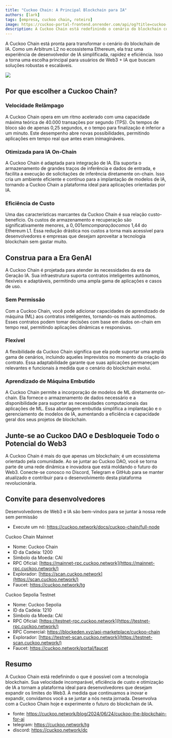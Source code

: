 ```yaml
---
title: "Cuckoo Chain: A Principal Blockchain para IA"
authors: [lark]
tags: [empresa, cuckoo chain, roteiro]
image: https://cuckoo-portal-frontend.onrender.com/api/og?title=cuckoo-chain%3A%20A%20Principal%20Blockchain%20para%20IA
description: A Cuckoo Chain está redefinindo o cenário do blockchain com sua infraestrutura de ponta projetada para IA e Web3. Como um Arbitrum L2 no ecossistema Ethereum, a Cuckoo Chain oferece velocidades de transação ultrarrápidas, custos mínimos e capacidades robustas de IA, tornando-se a escolha ideal para desenvolvedores e inovadores no espaço Web3.
---
```


A Cuckoo Chain está pronta para transformar o cenário do blockchain de IA. Como um Arbitrum L2 no ecossistema Ethereum, ela traz uma experiência de desenvolvedor de IA simplificada, rapidez e eficiência. Isso a torna uma escolha principal para usuários de Web3 + IA que buscam soluções robustas e escaláveis.

![](https://cuckoo-network.b-cdn.net/cuckoo-chain-blockchain-for-ai.webp)

## Por que escolher a Cuckoo Chain?

### Velocidade Relâmpago

A Cuckoo Chain opera em um ritmo acelerado com uma capacidade máxima teórica de 40.000 transações por segundo (TPS). Os tempos de bloco são de apenas 0,25 segundos, e o tempo para finalização é inferior a um minuto. Este desempenho abre novas possibilidades, permitindo aplicações em tempo real que antes eram inimagináveis.

### Otimizada para IA On-Chain

A Cuckoo Chain é adaptada para integração de IA. Ela suporta o armazenamento de grandes traços de inferência e dados de entrada, e facilita a execução de solicitações de inferência diretamente on-chain. Isso cria um ambiente eficiente e contínuo para a implantação de modelos de IA, tornando a Cuckoo Chain a plataforma ideal para aplicações orientadas por IA.

### Eficiência de Custo

Uma das características marcantes da Cuckoo Chain é sua relação custo-benefício. Os custos de armazenamento e recuperação são significativamente menores, a $0,001 em comparação com os ~$1,44 do Ethereum L1. Essa redução drástica nos custos a torna mais acessível para desenvolvedores e empresas que desejam aproveitar a tecnologia blockchain sem gastar muito.

## Construa para a Era GenAI

A Cuckoo Chain é projetada para atender às necessidades da era da Geração IA. Sua infraestrutura suporta contratos inteligentes autônomos, flexíveis e adaptáveis, permitindo uma ampla gama de aplicações e casos de uso.

### Sem Permissão

Com a Cuckoo Chain, você pode adicionar capacidades de aprendizado de máquina (ML) aos contratos inteligentes, tornando-os mais autônomos. Esses contratos podem tomar decisões com base em dados on-chain em tempo real, permitindo aplicações dinâmicas e responsivas.

### Flexível

A flexibilidade da Cuckoo Chain significa que ela pode suportar uma ampla gama de cenários, incluindo aqueles imprevistos no momento da criação do contrato. Essa adaptabilidade garante que suas aplicações permaneçam relevantes e funcionais à medida que o cenário do blockchain evolui.

### Aprendizado de Máquina Embutido

A Cuckoo Chain permite a incorporação de modelos de ML diretamente on-chain. Ela fornece o armazenamento de dados necessário e a disponibilidade para suportar as necessidades computacionais das aplicações de ML. Essa abordagem embutida simplifica a implantação e o gerenciamento de modelos de IA, aumentando a eficiência e capacidade geral dos seus projetos de blockchain.

## Junte-se ao Cuckoo DAO e Desbloqueie Todo o Potencial do Web3

A Cuckoo Chain é mais do que apenas um blockchain; é um ecossistema orientado pela comunidade. Ao se juntar ao Cuckoo DAO, você se torna parte de uma rede dinâmica e inovadora que está moldando o futuro do Web3. Conecte-se conosco no Discord, Telegram e GitHub para se manter atualizado e contribuir para o desenvolvimento desta plataforma revolucionária.

## Convite para desenvolvedores

Desenvolvedores de Web3 e IA são bem-vindos para se juntar à nossa rede sem permissão

* Execute um nó: https://cuckoo.network/docs/cuckoo-chain/full-node

Cuckoo Chain Mainnet

- Nome: Cuckoo Chain
- ID da Cadeia: 1200
- Símbolo da Moeda: CAI
- RPC Oficial: [https://mainnet-rpc.cuckoo.network](https://mainnet-rpc.cuckoo.network/)
- Explorador: [https://scan.cuckoo.network](https://scan.cuckoo.network/)
- Faucet: https://cuckoo.network/tg

Cuckoo Sepolia Testnet

- Nome: Cuckoo Sepolia
- ID da Cadeia: 1210
- Símbolo da Moeda: CAI
- RPC Oficial: [https://testnet-rpc.cuckoo.network](https://testnet-rpc.cuckoo.network/)
- RPC Comercial: https://blockeden.xyz/api-marketplace/cuckoo-chain
- Explorador: [https://testnet-scan.cuckoo.network](https://testnet-scan.cuckoo.network/)
- Faucet: https://cuckoo.network/portal/faucet

## Resumo

A Cuckoo Chain está redefinindo o que é possível com a tecnologia blockchain. Sua velocidade incomparável, eficiência de custo e otimização de IA a tornam a plataforma ideal para desenvolvedores que desejam expandir os limites do Web3. À medida que continuamos a inovar e expandir, convidamos você a se juntar a nós nesta jornada. Desenvolva com a Cuckoo Chain hoje e experimente o futuro do blockchain de IA.

- fonte: https://cuckoo.network/blog/2024/06/24/cuckoo-the-blockchain-for-ai
- telegram: https://cuckoo.network/tg
- discord: https://cuckoo.network/dc
